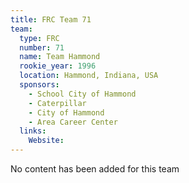 ```yaml
---
title: FRC Team 71
team:
  type: FRC
  number: 71
  name: Team Hammond
  rookie_year: 1996
  location: Hammond, Indiana, USA
  sponsors:
    - School City of Hammond
    - Caterpillar
    - City of Hammond
    - Area Career Center
  links:
    Website: 
---
```

No content has been added for this team